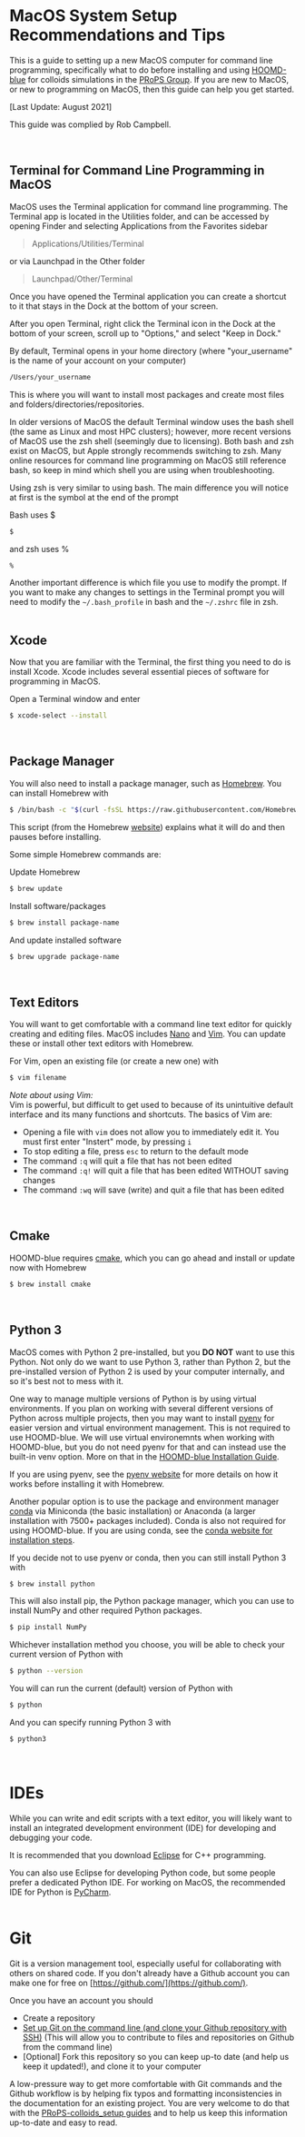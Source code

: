 # MacOS System Setup Recommendations and Tips

This is a guide to setting up a new MacOS computer for command line programming, specifically what to do before installing and using [HOOMD-blue] for colloids simulations in the [PRoPS Group]. If you are new to MacOS, or new to programming on MacOS, then this guide can help you get started.

[Last Update: August 2021]

This guide was complied by Rob Campbell.

[HOOMD-blue]: http://glotzerlab.engin.umich.edu/hoomd-blue/
[PRoPS Group]: https://web.northeastern.edu/complexfluids/
<br>

## Terminal for Command Line Programming in MacOS

MacOS uses the Terminal application for command line programming. The Terminal app is located in the Utilities folder, and can be accessed by opening Finder and selecting Applications from the Favorites sidebar

>Applications/Utilities/Terminal

or via Launchpad in the Other folder

>Launchpad/Other/Terminal

Once you have opened the Terminal application you can create a shortcut to it that stays in the Dock at the bottom of your screen. 

After you open Terminal, right click the Terminal icon in the Dock at the bottom of your screen, scroll up to "Options," and select "Keep in Dock."

By default, Terminal opens in your home directory (where "your_username" is the name of your account on your computer)
```bash
/Users/your_username
```
This is where you will want to install most packages and create most files and folders/directories/repositories.

In older versions of MacOS the default Terminal window uses the bash shell (the same as Linux and most HPC clusters); however, more recent versions of MacOS use the zsh shell (seemingly due to licensing). Both bash and zsh exist on MacOS, but Apple strongly recommends switching to zsh. Many online resources for command line programming on MacOS still reference bash, so keep in mind which shell you are using when troubleshooting.

Using zsh is very similar to using bash. The main difference you will notice at first is the symbol at the end of the prompt

Bash uses $
```bash
$
```
and zsh uses %
```bash
%
```

Another important difference is which file you use to modify the prompt. If you want to make any changes to settings in the Terminal prompt you will need to modify the `~/.bash_profile` in bash and the `~/.zshrc` file in zsh.
<br>
<br>
## Xcode

Now that you are familiar with the Terminal, the first thing you need to do is install Xcode. Xcode includes several essential pieces of software for programming in MacOS.

Open a Terminal window and enter
```bash
$ xcode-select --install 
```
<br>

## Package Manager

You will also need to install a package manager, such as [Homebrew](https://brew.sh/). You can install Homebrew with
```bash
$ /bin/bash -c "$(curl -fsSL https://raw.githubusercontent.com/Homebrew/install/HEAD/install.sh)"
```
This script (from the Homebrew [website](https://brew.sh/)) explains what it will do and then pauses before installing.

Some simple Homebrew commands are:

Update Homebrew
```bash
$ brew update
```
Install software/packages
```bash
$ brew install package-name
```
And update installed software
```bash
$ brew upgrade package-name
```
<br>

## Text Editors

You will want to get comfortable with a command line text editor for quickly creating and editing files. MacOS includes [Nano](https://www.nano-editor.org/) and [Vim](https://www.vim.org/). You can update these or install other text editors with Homebrew.

For Vim, open an existing file (or create a new one) with
```bash
$ vim filename
```

*Note about using Vim:*<br>
Vim is powerful, but difficult to get used to because of its unintuitive default interface and its many functions and shortcuts. The basics of Vim are: 
* Opening a file with `vim` does not allow you to immediately edit it. You must first enter "Instert" mode, by pressing `i`
* To stop editing a file, press `esc` to return to the default mode
* The command `:q` will quit a file that has not been edited
* The command `:q!` will quit a file that has been edited WITHOUT saving changes
* The command `:wq` will save (write) and quit a file that has been edited
<br>

## Cmake

HOOMD-blue requires [cmake](https://cmake.org/), which you can go ahead and install or update now with Homebrew
```bash
$ brew install cmake
```
<br>

## Python 3

MacOS comes with Python 2 pre-installed, but you **DO NOT** want to use this Python. Not only do we want to use Python 3, rather than Python 2, but the pre-installed version of Python 2 is used by your computer internally, and so it's best not to mess with it. 

One way to manage multiple versions of Python is by using virtual environments. If you plan on working with several different versions of Python across multiple projects, then you may want to install [pyenv](https://github.com/pyenv/pyenv) for easier version and virtual environment management. This is not required to use HOOMD-blue. We will use virtual environemnts when working with HOOMD-blue, but you do not need pyenv for that and can instead use the built-in venv option. More on that in the [HOOMD-blue Installation Guide](../01-HOOMDblue-Install-Guide.md).

If you are using pyenv, see the [pyenv website](https://github.com/pyenv/pyenv) for more details on how it works before installing it with Homebrew.

Another popular option is to use the package and environment manager [conda](https://docs.conda.io/en/latest/) via Miniconda (the basic installation) or Anaconda (a larger installation with 7500+ packages included). Conda is also not required for using HOOMD-blue. If you are using conda, see the [conda website for installation steps](https://docs.conda.io/en/latest/).

If you decide not to use pyenv or conda, then you can still install Python 3 with
```bash
$ brew install python
```
This will also install pip, the Python package manager, which you can use to install NumPy and other required Python packages. 
```bash
$ pip install NumPy
```

Whichever installation method you choose, you will be able to check your current version of Python with 
```bash
$ python --version
```
You will can run the current (default) version of Python with 
```bash
$ python
```
And you can specify running Python 3 with
```bash
$ python3
```
<br>

# IDEs

While you can write and edit scripts with a text editor, you will likely want to install an integrated development environment (IDE) for developing and debugging your code.

It is recommended that you download [Eclipse](https://www.eclipse.org/downloads/) for C++ programming.

You can also use Eclipse for developing Python code, but some people prefer a dedicated Python IDE. For working on MacOS, the recommended IDE for Python is [PyCharm](https://www.jetbrains.com/pycharm/).
<br>
<br>
# Git

Git is a version management tool, especially useful for collaborating with others on shared code. If you don't already have a Github account you can make one for free on [https://github.com/](https://github.com/).

Once you have an account you should
* Create a repository
* [Set up Git on the command line (and clone your Github repository with SSH)](https://docs.github.com/en/get-started/quickstart/set-up-git#next-steps-authenticating-with-github-from-git) (This will allow you to contribute to files and repositories on Github from the command line)
* [Optional] Fork this repository so you can keep up-to date (and help us keep it updated!), and clone it to your computer

A low-pressure way to get more comfortable with Git commands and the Github workflow is by helping fix typos and formatting inconsistencies in the documentation for an existing project. You are very welcome to do that with the [PRoPS-colloids_setup guides](../) and to help us keep this information up-to-date and easy to read.



